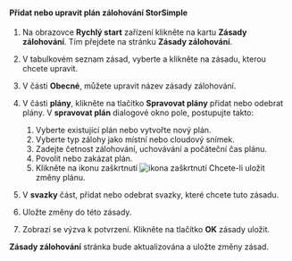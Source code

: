 
<!--author=SharS last changed: 9/15/15-->

#### <a name="to-add-or-modify-a-storsimple-backup-schedule"></a>Přidat nebo upravit plán zálohování StorSimple
1. Na obrazovce **Rychlý start** zařízení klikněte na kartu **Zásady zálohování**. Tím přejdete na stránku **Zásady zálohování**.
2. V tabulkovém seznam zásad, vyberte a klikněte na zásadu, kterou chcete upravit.
3. V části **Obecné**, můžete upravit název zásady zálohování.
4. V části **plány**, klikněte na tlačítko **Spravovat plány** přidat nebo odebrat plány. V **spravovat plán** dialogové okno pole, postupujte takto:
   
   1. Vyberte existující plán nebo vytvořte nový plán.
   2. Vyberte typ zálohy jako místní nebo cloudový snímek.
   3. Zadejte četnost zálohování, uchovávání a počáteční čas plánu.
   4. Povolit nebo zakázat plán.
   5. Klikněte na ikonu zaškrtnutí ![ikona zaškrtnutí](./media/storsimple-add-modify-backup-schedule/HCS_CheckIcon-include.png) Chcete-li uložit změny plánu.
5. V **svazky** část, přidat nebo odebrat svazky, které chcete tuto zásadu.
6. Uložte změny do této zásady.
7. Zobrazí se výzva k potvrzení. Klikněte na tlačítko **OK** zásady uložit.

**Zásady zálohování** stránka bude aktualizována a uložte změny zásad.

